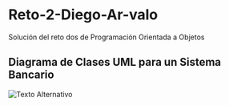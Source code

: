 # Reto-2-Diego-Ar-valo
Solución del reto dos de Programación Orientada a Objetos
## Diagrama de Clases UML para un Sistema Bancario
![Texto Alternativo]([URL_de_la_Imagen](https://raw.githubusercontent.com/darevalog/Reto-2-Diego-Ar-valo/1ebf45c0dc17d8b2c22a39ac72d2d6cb4a4943f5/uml%20Bank.drawio.svg)https://raw.githubusercontent.com/darevalog/Reto-2-Diego-Ar-valo/1ebf45c0dc17d8b2c22a39ac72d2d6cb4a4943f5/uml%20Bank.drawio.svg)

